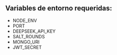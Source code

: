 <h2>Variables de entorno requeridas:</h2>
<ul>
  <li>NODE_ENV</li>
  <li>PORT</li>
  <li><span style="color:"blue">DEEPSEEK</span>_API_KEY</li>
  <li>SALT_ROUNDS</li>
  <li>MONGO_URI</li>
  <li>JWT_SECRET</li>
</ul>
